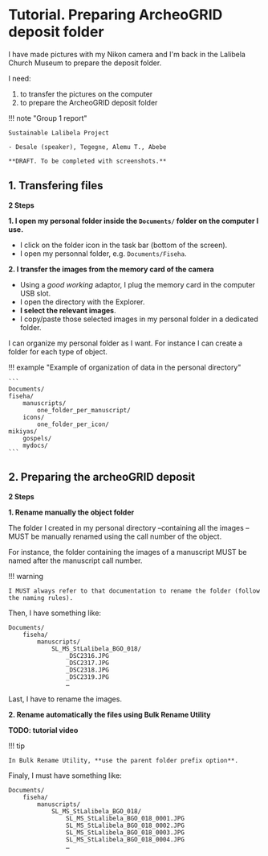 Tutorial. Preparing ArcheoGRID deposit folder
===

I have made pictures with my Nikon camera and I'm back in the Lalibela Church Museum to prepare the deposit folder.

I need:

1. to transfer the pictures on the computer
2. to prepare the ArcheoGRID deposit folder


!!! note "Group 1 report"

    Sustainable Lalibela Project
    
    - Desale (speaker), Tegegne, Alemu T., Abebe

    **DRAFT. To be completed with screenshots.**



## 1. Transfering files


**2 Steps**

**1\. I open my personal folder inside the `Documents/` folder on the computer I use.**

- I click on the folder icon in the task bar (bottom of the screen).
- I open my personnal folder, e.g. `Documents/Fiseha`.

**2\. I transfer the images from the memory card of the camera**

- Using a *good working* adaptor, I plug the memory card in the computer USB slot.
- I open the directory with the Explorer.
- **I select the relevant images**.
- I copy/paste those selected images in my personal folder in a dedicated folder.

I can organize my personal folder as I want. For instance I can create a folder for each type of object.


!!! example "Example of organization of data in the personal directory"
	
	```
	Documents/
	fiseha/
		manuscripts/
			one_folder_per_manuscript/
		icons/
			one_folder_per_icon/
	mikiyas/
		gospels/
		mydocs/
	```


## 2. Preparing the archeoGRID deposit

**2 Steps**

**1\. Rename manually the object folder**

The folder I created in my personal directory –containing all the images –MUST be manually renamed using the call number of the object.

For instance, the folder containing the images of a manuscript MUST be named after the manuscript call number.


!!! warning
	
	I MUST always refer to that documentation to rename the folder (follow the naming rules).


Then, I have something like:

```
Documents/
	fiseha/
		manuscripts/
			SL_MS_StLalibela_BGO_018/
				_DSC2316.JPG
				_DSC2317.JPG
				_DSC2318.JPG
				_DSC2319.JPG
				…
```

Last, I have to rename the images.


**2\. Rename automatically the files using Bulk Rename Utility**

**TODO: tutorial video**


!!! tip
	
	In Bulk Rename Utility, **use the parent folder prefix option**.


Finaly, I must have something like:

```
Documents/
	fiseha/
		manuscripts/
			SL_MS_StLalibela_BGO_018/
				SL_MS_StLalibela_BGO_018_0001.JPG
				SL_MS_StLalibela_BGO_018_0002.JPG
				SL_MS_StLalibela_BGO_018_0003.JPG
				SL_MS_StLalibela_BGO_018_0004.JPG
				…
```


